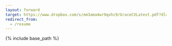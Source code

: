 ```yaml
---
layout: forward
target: https://www.dropbox.com/s/em3ama4wr9qxhc9/GraceCVLatest.pdf?dl=0
redirect_from:
  - /resume
---
```


{% include base_path %}
